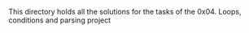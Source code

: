 This directory holds all the solutions for the tasks of the 0x04. Loops, conditions and parsing project
